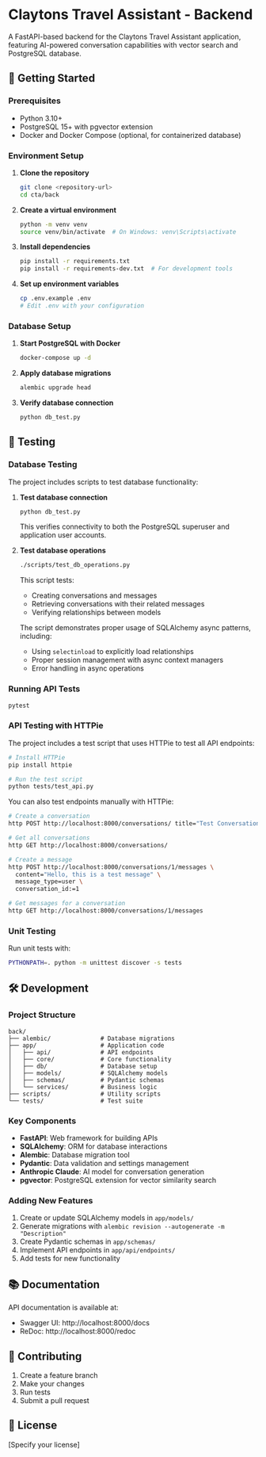 # Claytons Travel Assistant - Backend

A FastAPI-based backend for the Claytons Travel Assistant application, featuring AI-powered conversation capabilities with vector search and PostgreSQL database.

## 🚀 Getting Started

### Prerequisites

- Python 3.10+
- PostgreSQL 15+ with pgvector extension
- Docker and Docker Compose (optional, for containerized database)

### Environment Setup

1. **Clone the repository**
   ```bash
   git clone <repository-url>
   cd cta/back
   ```

2. **Create a virtual environment**
   ```bash
   python -m venv venv
   source venv/bin/activate  # On Windows: venv\Scripts\activate
   ```

3. **Install dependencies**
   ```bash
   pip install -r requirements.txt
   pip install -r requirements-dev.txt  # For development tools
   ```

4. **Set up environment variables**
   ```bash
   cp .env.example .env
   # Edit .env with your configuration
   ```

### Database Setup

1. **Start PostgreSQL with Docker**
   ```bash
   docker-compose up -d
   ```

2. **Apply database migrations**
   ```bash
   alembic upgrade head
   ```

3. **Verify database connection**
   ```bash
   python db_test.py
   ```

## 🧪 Testing

### Database Testing

The project includes scripts to test database functionality:

1. **Test database connection**
   ```bash
   python db_test.py
   ```
   This verifies connectivity to both the PostgreSQL superuser and application user accounts.

2. **Test database operations**
   ```bash
   ./scripts/test_db_operations.py
   ```
   This script tests:
   - Creating conversations and messages
   - Retrieving conversations with their related messages
   - Verifying relationships between models

   The script demonstrates proper usage of SQLAlchemy async patterns, including:
   - Using `selectinload` to explicitly load relationships
   - Proper session management with async context managers
   - Error handling in async operations

### Running API Tests

```bash
pytest
```

### API Testing with HTTPie

The project includes a test script that uses HTTPie to test all API endpoints:

```bash
# Install HTTPie
pip install httpie

# Run the test script
python tests/test_api.py
```

You can also test endpoints manually with HTTPie:

```bash
# Create a conversation
http POST http://localhost:8000/conversations/ title="Test Conversation"

# Get all conversations
http GET http://localhost:8000/conversations/

# Create a message
http POST http://localhost:8000/conversations/1/messages \
  content="Hello, this is a test message" \
  message_type=user \
  conversation_id:=1

# Get messages for a conversation
http GET http://localhost:8000/conversations/1/messages
```

### Unit Testing

Run unit tests with:

```bash
PYTHONPATH=. python -m unittest discover -s tests
```

## 🛠️ Development

### Project Structure

```
back/
├── alembic/              # Database migrations
├── app/                  # Application code
│   ├── api/              # API endpoints
│   ├── core/             # Core functionality
│   ├── db/               # Database setup
│   ├── models/           # SQLAlchemy models
│   ├── schemas/          # Pydantic schemas
│   └── services/         # Business logic
├── scripts/              # Utility scripts
└── tests/                # Test suite
```

### Key Components

- **FastAPI**: Web framework for building APIs
- **SQLAlchemy**: ORM for database interactions
- **Alembic**: Database migration tool
- **Pydantic**: Data validation and settings management
- **Anthropic Claude**: AI model for conversation generation
- **pgvector**: PostgreSQL extension for vector similarity search

### Adding New Features

1. Create or update SQLAlchemy models in `app/models/`
2. Generate migrations with `alembic revision --autogenerate -m "Description"`
3. Create Pydantic schemas in `app/schemas/`
4. Implement API endpoints in `app/api/endpoints/`
5. Add tests for new functionality

## 📚 Documentation

API documentation is available at:
- Swagger UI: http://localhost:8000/docs
- ReDoc: http://localhost:8000/redoc

## 🤝 Contributing

1. Create a feature branch
2. Make your changes
3. Run tests
4. Submit a pull request

## 📝 License

[Specify your license]
